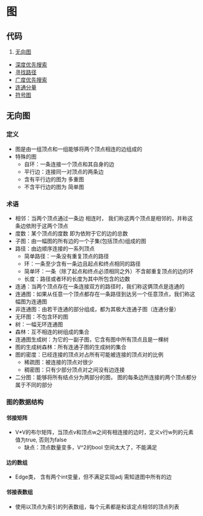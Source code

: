 # 图

## 代码
1. [无向图](#无向图)
  - [深度优先搜索](graph.go)
  - [寻找路径](graph_dfs.go)
  - [广度优先搜索](graph_bfs.go)
  - [连通分量](uf.go)
  - [符号图](symbol.go)

## 无向图
### 定义
- 图是由一组顶点和一组能够将两个顶点相连的边组成的
- 特殊的图
    - 自环：一条连接一个顶点和其自身的边
    - 平行边：连接同一对顶点的两条边
    - 含有平行边的图为 多重图
    - 不含平行边的图为 简单图
  
### 术语
- 相邻：当两个顶点通过一条边 相连时， 我们称这两个顶点是相邻的，并称这条边依附于这两个顶点
- 度数：某个顶点的度数 即为依附于它的边的总数
- 子图：由一幅图的所有边的一个子集(包括顶点)组成的图
- 路径：由边顺序连接的一系列顶点
  - 简单路径：一条没有重复顶点的路径
  - 环：一条至少含有一条边且起点和终点相同的路径
  - 简单环：一条（除了起点和终点必须相同之外）不含邮重复顶点的边的环
  - 长度：路径或者环的长度为其中所包含的边数
- 连通：当两个顶点存在一条连接双方的路径时，我们称这俩顶点是连通的
- 连通图：如果从任意一个顶点都存在一条路径到达另一个任意顶点，我们称这幅图为连通图
- 非连通图：由若干连通的部分组成，都为其极大连通子图（连通分量）
- 无环图：不包含环的图
- 树：一幅无环连通图
- 森林：互不相连的树组成的集合
- 连通图生成树：为它的一副子图，它含有图中所有顶点且是一棵树
- 图的生成树森林：所有连通子图的生成树的集合
- 图的密度：已经连接的顶点对占所有可能被连接的顶点对的比例
  - 稀疏图：被连接的顶点对很少
  - 稠密图：只有少部分顶点对之间没有边连接
- 二分图：能够将所有结点分为两部分的图， 图的每条边所连接的两个顶点都分属于不同的部分  

### 图的数据结构
#### 邻接矩阵
  - V*V的布尔矩阵，当顶点v和顶点w之间有相连接的边时，定义v行w列的元素值为true, 否则为false
    - 缺点：顶点数量变多，V^2的bool 空间太大了，不能满足
#### 边的数组
  - Edge类， 含有两个int变量，但不满足实现adj 需知道图中所有的边
#### 邻接表数组
  - 使用以顶点为索引的列表数组，每个元素都是和该定点相邻的顶点列表